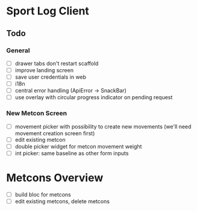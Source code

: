 
# Sport Log Client

## Todo

### General
* [ ] drawer tabs don't restart scaffold
* [ ] improve landing screen
* [ ] save user credentials in web
* [ ] i18n
* [ ] central error handling (ApiError -> SnackBar)
* [ ] use overlay with circular progress indicator on pending request

### New Metcon Screen
* [ ] movement picker with possibility to create new movements (we'll need movement creation screen first)
* [ ] edit existing metcon
* [ ] double picker widget for metcon movement weight
* [ ] int picker: same baseline as other form inputs

# Metcons Overview
* [ ] build bloc for metcons
* [ ] edit existing metcons, delete metcons
